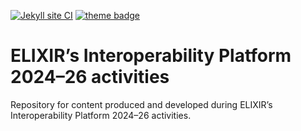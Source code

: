 [![Jekyll site CI](https://github.com/elixir-europe/interoperability_2024-26/actions/workflows/jekyll.yml/badge.svg?branch=main)](https://github.com/elixir-europe/interoperability_2024-26/actions/workflows/jekyll.yml) [![theme badge](https://img.shields.io/badge/Jekyll%20theme-ETT-blue?logo=jekyll&color=0d6efd)](https://github.com/ELIXIR-Belgium/elixir-toolkit-theme)

# ELIXIR’s Interoperability Platform 2024–26 activities

Repository for content produced and developed during ELIXIR’s Interoperability Platform 2024–26 activities.
